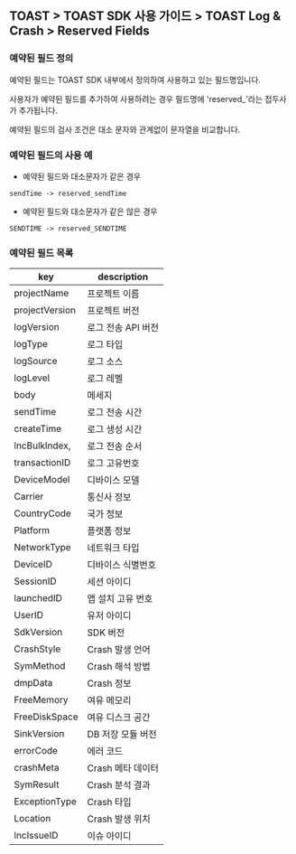 ## TOAST > TOAST SDK 사용 가이드 > TOAST Log & Crash > Reserved Fields

### 예약된 필드 정의

예약된 필드는 TOAST SDK 내부에서 정의하여 사용하고 있는 필드명입니다.

사용자가 예약된 필드를 추가하여 사용하려는 경우 필드명에 'reserved_'라는 접두사가 추가됩니다.

예약된 필드의 검사 조건은 대소 문자와 관계없이 문자열을 비교합니다.

### 예약된 필드의 사용 예

* 예약된 필드와 대소문자가 같은 경우

```
sendTime -> reserved_sendTime

```

* 예약된 필드와 대소문자가 같은 않은 경우

```
SENDTIME -> reserved_SENDTIME

```

### 예약된 필드 목록

| key | description |
| --- | ----------- |
| projectName | 프로젝트 이름 |
| projectVersion | 프로젝트 버전 |
| logVersion | 로그 전송 API 버전  |
| logType | 로그 타입 |
| logSource | 로그 소스 |
| logLevel | 로그 레벨 |
| body | 메세지 |
| sendTime | 로그 전송 시간 |
| createTime | 로그 생성 시간 |
| lncBulkIndex, | 로그 전송 순서 |
| transactionID | 로그 고유번호 |
| DeviceModel | 디바이스 모델 |
| Carrier | 통신사 정보  |
| CountryCode | 국가 정보 |
| Platform | 플랫폼 정보 |
| NetworkType | 네트워크 타입 |
| DeviceID | 디바이스 식별번호 |
| SessionID | 세션 아이디 |
| launchedID | 앱 설치 고유 번호 |
| UserID | 유저 아이디 |
| SdkVersion | SDK 버전 |
| CrashStyle | Crash 발생 언어 |
| SymMethod | Crash 해석 방법 |
| dmpData | Crash 정보 |
| FreeMemory | 여유 메모리 |
| FreeDiskSpace | 여유 디스크 공간 |
| SinkVersion | DB 저장 모듈 버전 |
| errorCode | 에러 코드 |
| crashMeta | Crash 메타 데이터 |
| SymResult | Crash 분석 결과 |
| ExceptionType | Crash 타입 |
| Location | Crash 발생 위치  |
| lncIssueID | 이슈 아이디 |
